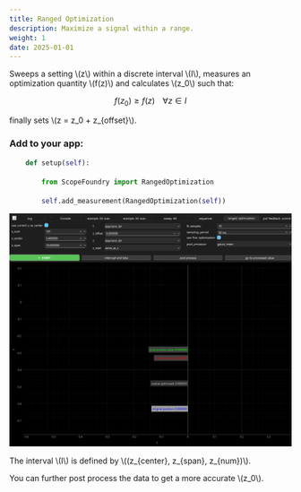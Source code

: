 ```yaml
---
title: Ranged Optimization
description: Maximize a signal within a range.
weight: 1
date: 2025-01-01
---
```


Sweeps a setting \\(z\\) within a discrete interval \\(I\\), measures an optimization quantity \\(f(z)\\) and calculates \\(z_0\\) such that:


```math
f(z_0) \geq f(z) \, \, \, \, \, \, \forall z \in I
```

finally sets \\(z = z_0 + z_{offset}\\).

### Add to your app:

```python
    def setup(self):

        from ScopeFoundry import RangedOptimization

        self.add_measurement(RangedOptimization(self))
```


![overview](overview.png)

The interval \\(I\\) is defined by \\((z_{center}, z_{span}, z_{num})\\).

You can further post process the data to get a more accurate \\(z_0\\).

